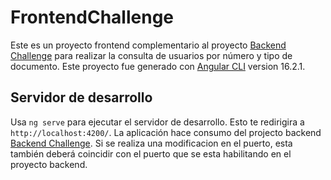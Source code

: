 # FrontendChallenge
Este es un proyecto frontend complementario al proyecto [Backend Challenge](https://github.com/DdarioD09/backend-challenge/tree/master) para realizar la consulta de usuarios por número y tipo de documento. Este proyecto fue generado con [Angular CLI](https://github.com/angular/angular-cli) version 16.2.1.

## Servidor de desarrollo

Usa `ng serve` para ejecutar el servidor de desarrollo. Esto te redirigira a `http://localhost:4200/`. La aplicación hace consumo del projecto backend [Backend Challenge](https://github.com/DdarioD09/backend-challenge/).
Si se realiza una modificacion en el puerto, esta también deberá coincidir con el puerto que se esta habilitando en el proyecto backend.
